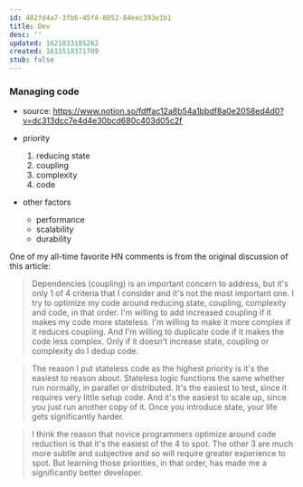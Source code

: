 ```yaml
---
id: 482fd4a7-3fb6-45f4-8052-84eec393e1b1
title: Dev
desc: ''
updated: 1621033185262
created: 1611518371709
stub: false
---
```





### Managing code
- source: https://www.notion.so/fdffac12a8b54a1bbdf8a0e2058ed4d0?v=dc313dcc7e4d4e30bcd680c403d05c2f

- priority
    1. reducing state
    1. coupling
    1. complexity
    1. code

- other factors <!-- MW -->
    - performance
    - scalability
    - durability

One of my all-time favorite HN comments is from the original discussion of this article:

> Dependencies (coupling) is an important concern to address, but it's only 1 of 4 criteria that I consider and it's not the most important one. I try to optimize my code around reducing state, coupling, complexity and code, in that order. I'm willing to add increased coupling if it makes my code more stateless. I'm willing to make it more complex if it reduces coupling. And I'm willing to duplicate code if it makes the code less complex. Only if it doesn't increase state, coupling or complexity do I dedup code.

> The reason I put stateless code as the highest priority is it's the easiest to reason about. Stateless logic functions the same whether run normally, in parallel or distributed. It's the easiest to test, since it requires very little setup code. And it's the easiest to scale up, since you just run another copy of it. Once you introduce state, your life gets significantly harder.

> I think the reason that novice programmers optimize around code reduction is that it's the easiest of the 4 to spot. The other 3 are much more subtle and subjective and so will require greater experience to spot. But learning those priorities, in that order, has made me a significantly better developer.